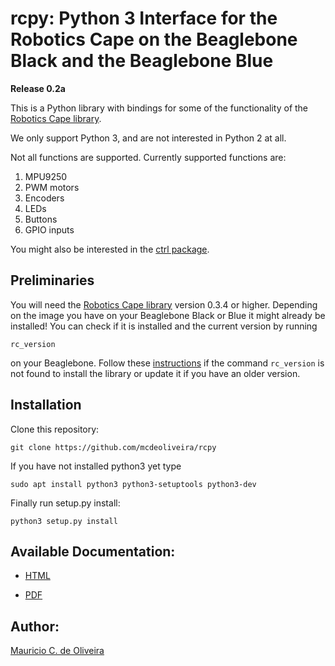 # rcpy: Python 3 Interface for the Robotics Cape on the Beaglebone Black and the Beaglebone Blue

**Release 0.2a**

This is a Python library with bindings for some of the functionality of the [Robotics Cape library](https://github.com/StrawsonDesign/Robotics_Cape_Installer).

We only support Python 3, and are not interested in Python 2 at all.

Not all functions are supported. Currently supported functions are:

1. MPU9250
2. PWM motors
3. Encoders
4. LEDs
5. Buttons
6. GPIO inputs

You might also be interested in the [ctrl package](https://github.com/mcdeoliveira/ctrl).

## Preliminaries

You will need the
[Robotics Cape library](https://github.com/StrawsonDesign/Robotics_Cape_Installer)
version 0.3.4 or higher. Depending on the image you have on your
Beaglebone Black or Blue it might already be installed! You can check
if it is installed and the current version by running

    rc_version
	
on your Beaglebone. Follow these
[instructions](http://strawsondesign.com/#!manual-install) if the
command `rc_version` is not found to install the library or update it
if you have an older version.

## Installation

Clone this repository:

    git clone https://github.com/mcdeoliveira/rcpy

If you have not installed python3 yet type

    sudo apt install python3 python3-setuptools python3-dev

Finally run setup.py install:

    python3 setup.py install

## Available Documentation:

* [HTML](http://guitar.ucsd.edu/rcpy/html/index.html)

* [PDF](http://guitar.ucsd.edu/rcpy/rcpy.pdf)
  
## Author:

[Mauricio C. de Oliveira](http://control.ucsd.edu/mauricio)
